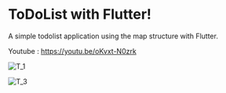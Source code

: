 # ToDoList with Flutter!

A simple todolist application using the map structure with Flutter.

Youtube : https://youtu.be/oKvxt-N0zrk

![T_1](https://github.com/metinardakantarci/flutter-todolist/assets/55920692/548b0691-e030-47e8-8c2d-01b10e3010cc)

![T_3](https://github.com/metinardakantarci/flutter-todolist/assets/55920692/8fc152ad-f8e9-4d6d-a6b9-7286f5cbc0f9)
